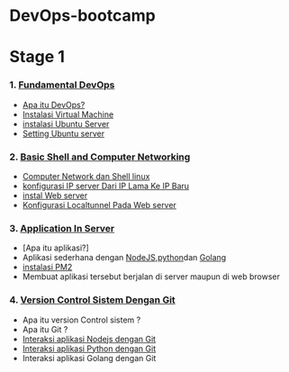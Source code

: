 # DevOps-bootcamp

# Stage 1 
### 1. [Fundamental DevOps](https://github.com/dukun88/DevOps-bootcamp/wiki/Fundamental-DevOps-Task)

* [Apa itu DevOps?](https://github.com/dukun88/DevOps-bootcamp/wiki/Fundamental-DevOps-Task#devops)
* [Instalasi Virtual Machine](https://github.com/dukun88/DevOps-bootcamp/wiki/Fundamental-DevOps-Task#1-install-virtualbox-di-linux-ubuntu-2004)
* [instalasi Ubuntu Server](https://github.com/dukun88/DevOps-bootcamp/wiki/Fundamental-DevOps-Task#2-install-ubuntu-server-di-virtualbox)
* [Setting Ubuntu server](https://github.com/dukun88/DevOps-bootcamp/wiki/Fundamental-DevOps-Task#3-instalasi-dan-setting-ubuntu-server-2204)

### 2. [Basic Shell and Computer Networking](https://github.com/dukun88/DevOps-bootcamp/wiki/Basic-Shell-and-Computer-networking)

* [Computer Network dan Shell linux](https://github.com/dukun88/DevOps-bootcamp/wiki/Basic-Shell-and-Computer-networking#computer-network)
* [konfigurasi IP server Dari IP Lama Ke IP Baru](https://github.com/dukun88/DevOps-bootcamp/wiki/Basic-Shell-and-Computer-networking#mengganti-ip)
* [instal Web server](https://github.com/dukun88/DevOps-bootcamp/wiki/Basic-Shell-and-Computer-networking#menginstall-web-server-apache2)
* [Konfigurasi Localtunnel Pada Web server](https://github.com/dukun88/DevOps-bootcamp/wiki/Basic-Shell-and-Computer-networking#konfigurai-localtunnel-pada-apache2)

### 3. [Application In Server](https://github.com/dukun88/DevOps-bootcamp/wiki/Application-In-Server)

* [Apa itu aplikasi?]
* Aplikasi sederhana dengan [NodeJS](https://github.com/dukun88/DevOps-bootcamp/wiki/Application-In-Server#nodejs),[python](https://github.com/dukun88/DevOps-bootcamp/wiki/Application-In-Server#python3)dan [Golang](https://github.com/dukun88/DevOps-bootcamp/wiki/Application-In-Server#python3)
* [instalasi PM2](https://github.com/dukun88/DevOps-bootcamp/wiki/Application-In-Server#python3)
* Membuat aplikasi tersebut berjalan di server maupun di web browser

### 4. [Version Control Sistem Dengan Git](https://github.com/dukun88/DevOps-bootcamp/wiki/Virtual-Control-System-(Git))

* Apa itu version Control sistem ?
* Apa itu Git ?
* [Interaksi aplikasi Nodejs dengan Git](https://github.com/dukun88/DevOps-bootcamp/wiki/Virtual-Control-System-(Git)#nodejs-on-github)
* [Interaksi aplikasi Python dengan Git](https://github.com/dukun88/DevOps-bootcamp/wiki/Virtual-Control-System-(Git)#python-on-github)
* Interaksi aplikasi Golang dengan Git

